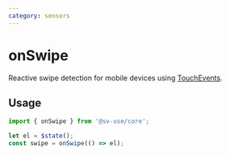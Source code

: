 ```yaml
---
category: sensors
---
```


# onSwipe

Reactive swipe detection for mobile devices using [TouchEvents](https://developer.mozilla.org/en-US/docs/Web/API/TouchEvent).

## Usage

```js
import { onSwipe } from '@sv-use/core';

let el = $state();
const swipe = onSwipe(() => el);
```
